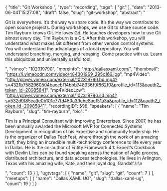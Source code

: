 {
  "title": "Git Workshop ",
  "type": "recording",
  "tags": [
    "git"
  ],
  "date": "2013-06-04T15:27:08",
  "draft": false,
  "slug": "git-workshop",
  "abstract": "<p>Git is everywhere. It’s the way we share code. It’s the way we contribute to open source projects. During workshops, we use Git to share source code. Tim Rayburn knows Git. He loves Git. He teaches developers how to use Git almost every day. Tim Rayburn is a Git. After this workshop, you will understand what makes Git different from other version control systems. You will understand the advantages of a local repository. You will understand branching, merging, and rebasing. Come practice with us. Learn this ubiquitous and universally useful tool.</p>",
  "vimeo": "102319790",
  "moreinfo": "http://dallasxaml.com/",
  "thumbnail": "https://i.vimeocdn.com/video/484301969_295x166.jpg",
  "mp4Video": "http://player.vimeo.com/external/102319790.hd.mp4?s=4321b7582960504bacebf14bbb748336f9f862f0&profile_id=113&oauth2_token_id=20985841",
  "mp4VideoLow": "http://player.vimeo.com/external/102319790.sd.mp4?s=532d9f85ca3e0b101c77fd450a39ebe8aef51a3a&profile_id=112&oauth2_token_id=20985841",
  "recordingID": 598,
  "speakers": [
    {
      "name": "Tim Rayburn",
      "slug": "tim-rayburn",
      "bio": "<p>Tim is a Principal Consultant with Improving Enterprises. Since 2007, he has been annually awarded the Microsoft MVP for Connected Systems Development in recognition of his expertise and community leadership. He is the organizer of Dallas TechFest, where through the work of an amazing staff, they bring an incredible multi-technology conference to life every year in Dallas. He is the co-author of Entity Framework 4.1: Expert’s Cookbook with Devlin Liles can be found speaking across the nation of Agile process, distributed architecture, and data access technologies. He lives in Arlington, Texas with his amazing wife, Kate, and their loyal dog, Gandalf.\r\n</p>",
      "count": 13
    }
  ],
  "ugtvtags": [
    {
      "name": "git",
      "slug": "git",
      "count": 7
    }
  ],
  "meetups": [
    {
      "name": "Dallas XAML UG",
      "slug": "dallas-xaml-ug",
      "count": 19
    }
  ]
}